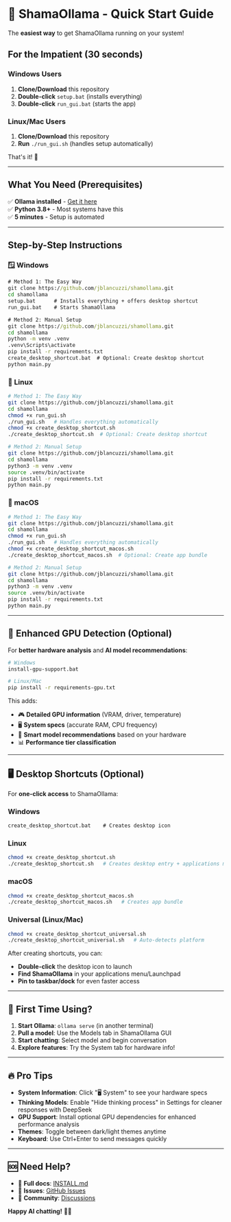 # 🚀 ShamaOllama - Quick Start Guide

The **easiest way** to get ShamaOllama running on your system!

## For the Impatient (30 seconds)

### Windows Users

1. **Clone/Download** this repository
2. **Double-click** `setup.bat` (installs everything)
3. **Double-click** `run_gui.bat` (starts the app)

### Linux/Mac Users

1. **Clone/Download** this repository
2. **Run** `./run_gui.sh` (handles setup automatically)

That's it! 🎉

---

## What You Need (Prerequisites)

✅ **Ollama installed** - [Get it here](https://ollama.ai/)  
✅ **Python 3.8+** - Most systems have this  
✅ **5 minutes** - Setup is automated

---

## Step-by-Step Instructions

### 🪟 Windows

```cmd
# Method 1: The Easy Way
git clone https://github.com/jblancuzzi/shamollama.git
cd shamollama
setup.bat      # Installs everything + offers desktop shortcut
run_gui.bat    # Starts ShamaOllama
```

```cmd
# Method 2: Manual Setup
git clone https://github.com/jblancuzzi/shamollama.git
cd shamollama
python -m venv .venv
.venv\Scripts\activate
pip install -r requirements.txt
create_desktop_shortcut.bat  # Optional: Create desktop shortcut
python main.py
```

### 🐧 Linux

```bash
# Method 1: The Easy Way
git clone https://github.com/jblancuzzi/shamollama.git
cd shamollama
chmod +x run_gui.sh
./run_gui.sh   # Handles everything automatically
chmod +x create_desktop_shortcut.sh
./create_desktop_shortcut.sh  # Optional: Create desktop shortcut
```

```bash
# Method 2: Manual Setup
git clone https://github.com/jblancuzzi/shamollama.git
cd shamollama
python3 -m venv .venv
source .venv/bin/activate
pip install -r requirements.txt
python main.py
```

### 🍎 macOS

```bash
# Method 1: The Easy Way
git clone https://github.com/jblancuzzi/shamollama.git
cd shamollama
chmod +x run_gui.sh
./run_gui.sh   # Handles everything automatically
chmod +x create_desktop_shortcut_macos.sh
./create_desktop_shortcut_macos.sh  # Optional: Create app bundle
```

```bash
# Method 2: Manual Setup
git clone https://github.com/jblancuzzi/shamollama.git
cd shamollama
python3 -m venv .venv
source .venv/bin/activate
pip install -r requirements.txt
python main.py
```

---

## 🔧 Enhanced GPU Detection (Optional)

For **better hardware analysis** and **AI model recommendations**:

```bash
# Windows
install-gpu-support.bat

# Linux/Mac
pip install -r requirements-gpu.txt
```

This adds:

- 🎮 **Detailed GPU information** (VRAM, driver, temperature)
- 🖥️ **System specs** (accurate RAM, CPU frequency)
- 🤖 **Smart model recommendations** based on your hardware
- 📊 **Performance tier classification**

---

## 🖥️ Desktop Shortcuts (Optional)

For **one-click access** to ShamaOllama:

### Windows

```cmd
create_desktop_shortcut.bat    # Creates desktop icon
```

### Linux

```bash
chmod +x create_desktop_shortcut.sh
./create_desktop_shortcut.sh   # Creates desktop entry + applications menu
```

### macOS

```bash
chmod +x create_desktop_shortcut_macos.sh
./create_desktop_shortcut_macos.sh   # Creates app bundle
```

### Universal (Linux/Mac)

```bash
chmod +x create_desktop_shortcut_universal.sh
./create_desktop_shortcut_universal.sh   # Auto-detects platform
```

After creating shortcuts, you can:

- **Double-click** the desktop icon to launch
- **Find ShamaOllama** in your applications menu/Launchpad
- **Pin to taskbar/dock** for even faster access

---

## 🎯 First Time Using?

1. **Start Ollama**: `ollama serve` (in another terminal)
2. **Pull a model**: Use the Models tab in ShamaOllama GUI
3. **Start chatting**: Select model and begin conversation
4. **Explore features**: Try the System tab for hardware info!

---

## 🔥 Pro Tips

- **System Information**: Click "🖥️ System" to see your hardware specs
- **Thinking Models**: Enable "Hide thinking process" in Settings for cleaner responses with DeepSeek
- **GPU Support**: Install optional GPU dependencies for enhanced performance analysis
- **Themes**: Toggle between dark/light themes anytime
- **Keyboard**: Use Ctrl+Enter to send messages quickly

---

## 🆘 Need Help?

- 📖 **Full docs**: [INSTALL.md](INSTALL.md)
- 🐛 **Issues**: [GitHub Issues](https://github.com/jblancuzzi/shamollama/issues)
- 💬 **Community**: [Discussions](https://github.com/jblancuzzi/shamollama/discussions)

**Happy AI chatting!** 🎸✨
